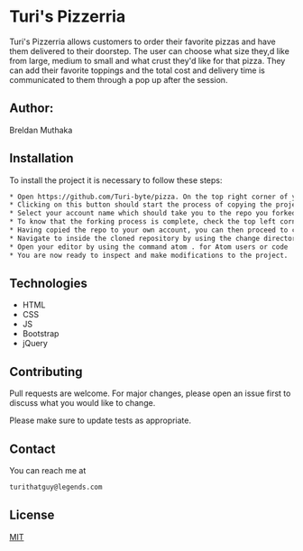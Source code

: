 # Turi's Pizzerria

Turi's Pizzerria allows customers to order their favorite pizzas and have them delivered to their doorstep. The user can choose what size they,d like from large, medium to small and what crust they'd like for that pizza. They can add their favorite toppings and the total cost and delivery time is communicated to them through a pop up after the session. 

## Author:
Breldan Muthaka

## Installation

To install the project it is necessary to follow these steps:

```bash
* Open https://github.com/Turi-byte/pizza. On the top right corner of your screen, you should see a button with the text 'Fork'. 
* Clicking on this button should start the process of copying the project/repository to your own account.Click on that button which should result in a modal prompting you to choose the account to which you want to fork.
* Select your account name which should take you to the repo you forked in your account. For example, if your GitHub username is 'Turi-byte', you should select it and not anything else that appears in the modal. This may take a couple of seconds so be patient as the process takes place.
* To know that the forking process is complete, check the top left corner of your repo. You should be in your account in a repo with the same name as the original repository (your_username/pizza). This shows that the forking process is complete.
* Having copied the repo to your own account, you can then proceed to clone it.Run the git clone command to clone the repo to your preferred location.
* Navigate to inside the cloned repository by using the change directory (cd) command.
* Open your editor by using the command atom . for Atom users or code . for Visual Studio Code users.
* You are now ready to inspect and make modifications to the project.
```

## Technologies

* HTML
* CSS
* JS
* Bootstrap
* jQuery

## Contributing
Pull requests are welcome. For major changes, please open an issue first to discuss what you would like to change.

Please make sure to update tests as appropriate.

## Contact
You can reach me at
```bash
turithatguy@legends.com
```



## License
[MIT](https://choosealicense.com/licenses/mit/)
